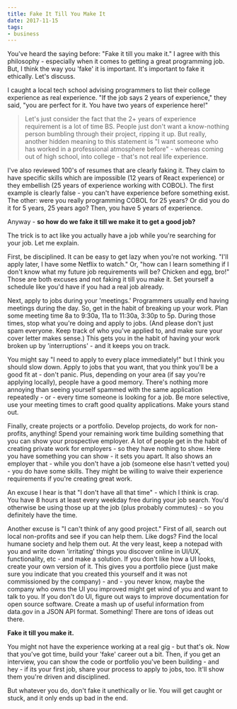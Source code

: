 ```yaml
---
title: Fake It Till You Make It
date: 2017-11-15
tags:
- business
---
```

You've heard the saying before: "Fake it till you make it."  I agree with this philosophy - especially when it comes to getting a great programming job.  But, I think the way you 'fake' it is important.  It's important to fake it ethically.  Let's discuss.

<!--more-->

I caught a local tech school advising programmers to list their college experience as real experience.  "If the job says 2 years of experience," they said, "you are perfect for it. You have two years of experience here!"

> Let's just consider the fact that the 2+ years of experience requirement is a lot of time BS.  People just don't want a know-nothing person bumbling through their project, ripping it up.  But really, another hidden meaning to this statement is "I want someone who has worked in a professional atmosphere before" - whereas coming out of high school, into college - that's not real life experience.

I've also reviewed 100's of resumes that are clearly faking it.  They claim to have specific skills which are impossible (12 years of React experience) or they embellish (25 years of experience working with COBOL).  The first example is clearly false - you can't have experience before something exist.  The other: were you really programming COBOL for 25 years? Or did you do it for 5 years, 25 years ago?  Then, you have 5 years of experience.

Anyway - **so how do we fake it till we make it to get a good job?**

The trick is to act like you actually have a job while you're searching for your job.  Let me explain.

First, be disciplined. It can be easy to get lazy when you're not working.  "I'll apply later, I have some Netflix to watch." Or, "how can I learn something if I don't know what my future job requirements will be? Chicken and egg, bro!"  Those are both excuses and not faking it till you make it.  Set yourself a schedule like you'd have if you had a real job already.

Next, apply to jobs during your 'meetings.'  Programmers usually end having meetings during the day.  So, get in the habit of breaking up your work.  Plan some meeting time 8a to 9:30a, 11a to 11:30a, 3:30p to 5p.  During those times, stop what you're doing and apply to jobs.  (And please don't just spam everyone. Keep track of who you've applied to, and make sure your cover letter makes sense.)  This gets you in the habit of having your work broken up by 'interruptions' - and it keeps you on track.

You might say "I need to apply to every place immediately!" but I think you should slow down.  Apply to jobs that you want, that you think you'll be a good fit at - don't panic.  Plus, depending on your area (if say you're applying locally), people have a good memory.  There's nothing more annoying than seeing yourself spammed with the same application repeatedly - or - every time someone is looking for a job.  Be more selective, use your meeting times to craft good quality applications.  Make yours stand out.

Finally, create projects or a portfolio.  Develop projects, do work for non-profits, anything!  Spend your remaining work time building something that you can show your prospective employer.  A lot of people get in the habit of creating private work for employers - so they have nothing to show.  Here you have something you can show - it sets you apart.  It also shows an employer that - while you don't have a job (someone else hasn't vetted you) - you do have some skills.  They might be willing to waive their experience requirements if you're creating great work.

An excuse I hear is that "I don't have all that time" - which I think is crap.  You have 8 hours at least every weekday free during your job search.  You'd otherwise be using those up at the job (plus probably commutes) - so you definitely have the time.  

Another excuse is "I can't think of any good project."  First of all, search out local non-profits and see if you can help them.  Like dogs? Find the local humane society and help them out.  At the very least, keep a notepad with you and write down 'irritating' things you discover online in UI/UX, functionality, etc - and make a solution.  If you don't like how a UI looks, create your own version of it.  This gives you a portfolio piece (just make sure you indicate that you created this yourself and it was not commissioned by the company) - and - you never know, maybe the company who owns the UI you improved might get wind of you and want to talk to you.  If you don't do UI, figure out ways to improve documentation for open source software.  Create a mash up of useful information from data.gov in a JSON API format.  Something!  There are tons of ideas out there.

**Fake it till you make it.**

You might not have the experience working at a real gig - but that's ok.  Now that you've got time, build your 'fake' career out a bit.  Then, if you get an interview, you can show the code or portfolio you've been building - and hey - if its your first job, share your process to apply to jobs, too. It'll show them you're driven and disciplined.

But whatever you do, don't fake it unethically or lie. You will get caught or stuck, and it only ends up bad in the end.